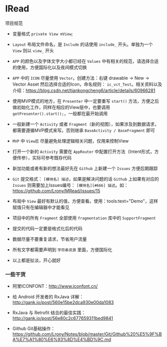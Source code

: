 IRead
============

项目规范

 * 变量格式 `private View mView`;

 * `Layout` 布局文件命名，是 `Include` 的话使用 `include_` 开头。单独为一个 `View` 则以 `view_` 开头

 * `APP` 的颜色以及字体文字大小都已经在 `Values` 中有相关的规范，请选择合适的使用，方便国际化以及夜间模式切换

 * `APP` 中的 `ICON` 尽量使用 `Vector`。创建方法：右键 drawable -> New -> Vector Asset 然后选择合适的Icon，命名规则： `ic_vct_Test`。相关资料以及介绍：https://blog.csdn.net/tiankongcheng6/article/details/60966281

 * 使用MVP模式的地方，在 `Presenter` 中一定要重写 `start()` 方法，方便之后做初始化工作，同样在相应的View层中，也要调用 `getPresenter().start();`，一般都在最开始调用

 * 一般新建一个 `Activity` 或者 `Fragment`（新的视图），如果涉及到数据请求，都需要遵循MVP模式来写。否则继承 `BaseActivity / BaseFragment` 即可

 * `MVP` 中 `View层` 尽量避免处理逻辑相关问题，仅用来控制View

 * 打开一个新的 `Activity` 需要在 `AppRouter` 中配置打开方法（Intent形式，方便传参），实际可参考既存代码

 * 新加功能或者有新的想法最好先在 `Github` 上新建一个 `Issues` 方便后期跟踪

 * `Git` 提交格式： `[模块名] 描述`，如果是解决问题的话 `Github` 上如果有对应的 `Issues` 则需要加上Issues编号： `[模块名][#666] 描述`。如： https://github.com/Lrony/MRead/issues/15

 * 布局中 `View` 最好有默认的值，方便查看。使用：tools:text="Demo"，这样赋值只有在编辑器中才能看见

 * 项目中的所有 `Fragment` 全部使用 `fragmentation` 库中的 `SupportFragment`

 * 提交的代码一定要是格式化后的代码

 * 数据尽量不要重复请求，节省用户流量

 * 所有文字都需要声明到 `字符串资源` 里面，方便国际化

 * 以上都是扯淡，开心就好


### 一些干货

 * 阿里ICONFONT：http://www.iconfont.cn/

 * 给 Android 开发者的 RxJava 详解：http://gank.io/post/560e15be2dca930e00da1083

 * RxJava 与 Retrofit 结合的最佳实践：http://gank.io/post/56e80c2c677659311bed9841

 * Github Git基础操作：https://github.com/Lrony/Notes/blob/master/Git/Github%20%E5%9F%BA%E7%A1%80%E6%93%8D%E4%BD%9C.md
